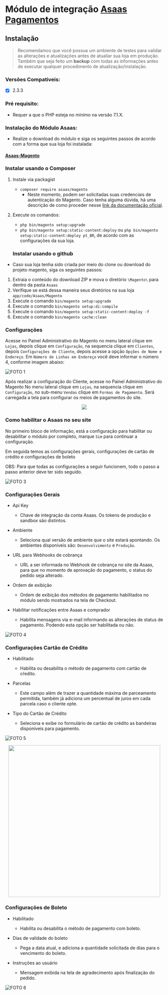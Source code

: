 # Módulo de integração [Asaas Pagamentos](https://www.asaas.com/) 

## Instalação

> Recomendamos que você possua um ambiente de testes para validar as alterações e atualizações antes de atualiar sua loja em produção. Também que seja feito um **backup** com todas as informações antes de executar qualquer procedimento de atualização/instalação.

### Versões Compativeis:

- [x] 2.3.3
 
### Pré requisito:

- Requer a que o PHP esteja no mínimo na versão 7.1.X.

### Instalação do Módulo Asaas:

- Realize o download do módulo e siga os seguintes passos de acordo com a forma que sua loja foi instalada:

#### [Asaas-Magento ](https://github.com/tezusecommerce/asaas-magento.git)

### Instalar usando o Composer

1. Instale via packagist 
   - ```composer require asaas/magento```
       - Neste momento, podem ser solicitadas suas credenciais de autenticação do Magento. Caso tenha alguma dúvida, há uma descrição de como proceder nesse [link da documentação oficial](http://devdocs.magento.com/guides/v2.0/install-gde/prereq/connect-auth.html).
2. Execute os comandos:
   - ```php bin/magento setup:upgrade```
   - ```php bin/magento setup:static-content:deploy``` ou ```php bin/magento setup:static-content:deploy pt_BR```, de acordo com as configurações da sua loja.

   ### Instalar usando o github

- Caso sua loja tenha sido criada por meio do clone ou download do projeto magento, siga os seguintes passos:

1. Extraia o conteúdo do download ZIP e mova o diretório ```\Magento\``` para dentro da pasta ```Asaas```
2. Verifique se está dessa maneira seus diretórios na sua loja ```app/code/Asaas/Magento```
3. Execute o comando ```bin/magento setup:upgrade```
4. Execute o comando ```bin/magento setup:di:compile```
5. Execute o comando ```bin/magento setup:static-content:deploy -f```
6. Execute o comando ```bin/magento cache:clean```


### Configurações

Acesse no Painel Administrativo do Magento no menu lateral clique em `Lojas`, depois clique em `Configuração`, na sequencia clique em `Clientes`, depois `Configurações de Cliente`, depois acesse a opção `Opções de Nome e Endereço`. Em `Número de Linhas em Endereço` você deve informar o número 4, conforme imagem abaixo:

![FOTO 1](.github/img/01.png)

Após realizar a configuração do Cliente, acesse no Painel Administrativo do Magento No menu lateral clique em `Lojas`, na sequencia clique em `Configuração`, no sub-menu `Vendas` clique em `Formas de Pagamento`. Será carregada a tela para configurar os meios de pagamentos do site. 

<p align="center">
  <img src=".github/img/02.png" />
</p>

### Como habilitar o Asaas no seu site

No primeiro bloco de informação, está a configuração para habilitar ou desabilitar o módulo por completo, marque `Sim` para continuar a configuração. 

Em seguida temos as configurações gerais, configurações de cartão de crédito e configurações de boleto

OBS: Para que todas as configurações a seguir funcionem, todo o passo a passo anterior deve ter sido seguido.
	
![FOTO 3](.github/img/03.png)


### Configurações Gerais

- Api Key
	- Chave de integração da conta Asaas. Os tokens de produção e sandbox são distintos.

- Ambiente
	- Seleciona qual versão de ambiente que o site estará apontando. Os ambientes disponíveis são: ```Desenvolvimento``` e ```Produção```.
	

- URL para Webhooks de cobrança
	- URL a ser informada no Webhook de cobrança no site da Asaas, para que no momento de aprovação do pagamento, o status do pedido seja alterado. 
	
- Ordem de exibição
    - Ordem de exibição dos métodos de pagamento habilitados no módulo sendo mostrados na tela de Checkout.
	
- Habilitar notificações entre Asaas e comprador
    - Habilita mensagens via e-mail informando as alterações de status de pagamento. Podendo esta opção ser habilitada ou não.

![FOTO 4](.github/img/04.png)

### Configurações Cartão de Crédito

- Habilitado
	- Habilita ou desabilita o método de pagamento com cartão de cŕedito.

- Parcelas
    -   Este campo além de trazer a quantidade máxima de parceamento permitida, também já adiciona um percentual de juros em cada parcela caso o cliente opte.

- Tipo do Cartão de Crédito
	- Seleciona e exibe no formulário de cartão de crédito as bandeiras disponíveis para pagamento.

![FOTO 5](.github/img/05.png)

<p align="center">
  <img src=".github/img/07.png"  height='484'/>
</p>


### Configurações de Boleto

- Habilitado
	- Habilita ou desabilita o método de pagamento com boleto.

- Dias de validade do boleto
    -   Pega a data atual, e adiciona a quantidade solicitada de dias para o vencimento do boleto.

- Instruções ao usuário
	- Mensagem exibida na tela de agradecimento após finalização do pedido.

![FOTO 6](.github/img/06.png)
